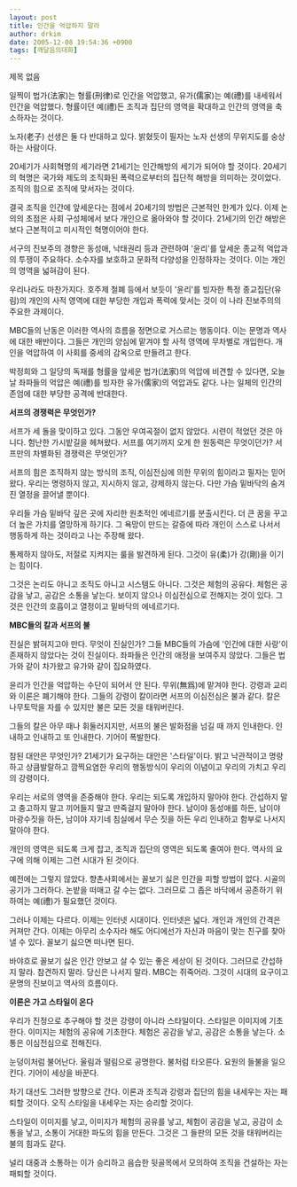 ```yaml
---
layout: post
title: 인간을 억압하지 말라
author: drkim
date: 2005-12-08 19:54:36 +0900
tags: [깨달음의대화]
---
```

 제목 없음 

  
일찍이 법가(法家)는 형률(刑律)로 인간을 억압했고, 유가(儒家)는 예(禮)를 내세워서 인간을 억압했다. 형률이던 예(禮)든 조직과 집단의 영역을 확대하고 인간의 영역을 축소하자는 것이다. 

노자(老子) 선생은 둘 다 반대하고 있다. 밝혔듯이 필자는 노자 선생의 무위지도를 숭상하는 사람이다. 

20세기가 사회혁명의 세기라면 21세기는 인간해방의 세기가 되어야 할 것이다. 20세기의 혁명은 국가와 제도의 조직화된 폭력으로부터의 집단적 해방을 의미하는 것이었다. 조직의 힘으로 조직에 맞서자는 것이다. 

결국 조직을 인간에 앞세운다는 점에서 20세기의 방법은 근본적인 한계가 있다. 이제 논의의 초점은 사회 구성체에서 보다 개인으로 옮아와야 할 것이다. 21세기의 인간 해방은 보다 근본적이고 미시적인 혁명이어야 한다. 

서구의 진보주의 경향은 동성애, 낙태권리 등과 관련하여 '윤리'를 앞세운 종교적 억압과의 투쟁이 주요하다. 소수자를 보호하고 문화적 다양성을 인정하자는 것이다. 이는 개인의 영역을 넓혀감이 된다. 

우리나라도 마찬가지다. 호주제 철폐 등에서 보듯이 '윤리'를 빙자한 특정 종교집단(유림)의 개인의 사적 영역에 대한 부당한 개입과 폭력에 맞서는 것이 이 나라 진보주의의 주요한 과제이다. 

MBC들의 난동은 이러한 역사의 흐름을 정면으로 거스르는 행동이다. 이는 문명과 역사에 대한 배반이다. 그들은 개인의 양심에 맡겨야 할 사적 영역에 무차별로 개입한다. 개인을 억압하여 이 사회를 중세의 감옥으로 만들려고 한다. 

박정희와 그 일당의 독재를 형률을 앞세운 법가(法家)의 억압에 비견할 수 있다면, 오늘날 좌파들의 억압은 예(禮)를 빙자한 유가(儒家)의 억압과도 같다. 나는 일체의 인간의 존엄에 대한 부당한 공격에 반대한다. 

**서프의 경쟁력은 무엇인가?**

서프가 세 돌을 맞이하고 있다. 그동안 우여곡절이 없지 않았다. 시련이 적었던 것은 아니다. 험난한 가시밭길을 헤쳐왔다. 서프를 여기까지 오게 한 원동력은 무엇이던가? 서프만의 차별화된 경쟁력은 무엇인가?

서프의 힘은 조직하지 않는 방식의 조직, 이심전심에 의한 무위의 힘이라고 필자는 믿어왔다. 우리는 명령하지 않고, 지시하지 않고, 강제하지 않는다. 다만 가슴 밑바닥의 숨겨진 열정을 끌어낼 뿐이다. 

우리들 가슴 밑바닥 깊은 곳에 자리한 원초적인 에네르기를 분출시킨다. 더 큰 꿈을 꾸고 더 높은 가치를 열망하게 하기다. 그 욕망이 만드는 갈증에 따라 개인이 스스로 나서서 행동하게 하는 것이라고 나는 주장해 왔다. 

통제하지 않아도, 저절로 지켜지는 룰을 발견하게 된다. 그것이 유(柔)가 강(剛)을 이기는 힘이다. 

그것은 논리도 아니고 조직도 아니고 시스템도 아니다. 그것은 체험의 공유다. 체험은 공감을 낳고, 공감은 소통을 낳는다. 보이지 않으나 이심전심으로 전해지는 것이 있다. 그것은 인간의 호흡이고 열정이고 밑바닥의 에네르기다. 

**MBC들의 칼과 서프의 불**

진실은 밝혀지고야 만다. 무엇이 진실인가? 그들 MBC들의 가슴에 '인간에 대한 사랑'이 존재하지 않았다는 것이 진실이다. 좌파들은 인간의 애정을 보여주지 않았다. 그들은 법가와 같이 차가왔고 유가와 같이 집요하였다. 

윤리가 인간을 억압하는 수단이 되어서 안 된다. 무위(無爲)에 맡겨야 한다. 강령과 교리와 이론은 폐기해야 한다. 그들의 강령이 칼이라면 서프의 이심전심은 불과 같다. 칼은 나무토막을 자를 수 있지만 불은 모든 것을 태워버린다. 

그들의 칼은 아무 때나 휘둘러지지만, 서프의 불은 발화점을 넘길 때 까지 인내한다. 인내하고 인내하고 또 인내한다. 기어이 폭발한다. 

참된 대안은 무엇인가? 21세기가 요구하는 대안은 '스타일'이다. 밝고 낙관적이고 명랑하고 상큼발랄하고 깜찍요염한 우리의 행동방식이 우리의 이념이고 우리의 가치고 우리의 강령이다. 

우리는 서로의 영역을 존중해야 한다. 우리는 되도록 개입하지 말아야 한다. 간섭하지 말고 충고하지 말고 끼어들지 말고 딴죽걸지 말아야 한다. 남이야 동성애를 하든, 남이야 마광수짓을 하든, 남이야 자기네 침실에서 무슨 짓을 하든 우리 인내하고 함부로 나서지 말아야 한다. 

개인의 영역은 되도록 크게 잡고, 조직과 집단의 영역은 되도록 줄여야 한다. 역사의 요구에 의해 이제는 그런 시대가 된 것이다. 

예전에는 그렇지 않았다. 향촌사회에서는 꼴보기 싫은 인간을 피할 방법이 없다. 시골의 공기가 그러하다. 논밭을 떠매고 갈 수는 없다. 그러므로 그 좁은 바닥에서 공존하기 위하여는 예(禮)가 필요했던 것이다. 

그러나 이제는 다르다. 이제는 인터넷 시대이다. 인터넷은 넓다. 개인과 개인의 간격은 커져만 간다. 이제는 아무리 소수자라 해도 어디에선가 자신과 마음이 맞는 친구를 찾아낼 수 있다. 꼴보기 싫으면 떠나면 된다. 

바야흐로 꼴보기 싫은 인간 안보고 살 수 있는 좋은 세상이 된 것이다. 그러므로 간섭하지 말라. 참견하지 말라. 당신은 나서지 말라. MBC는 쥐죽어라. 그것이 시대의 요구이고 문명의 진보이고 역사의 흐름이다. 

**이론은 가고 스타일이 온다**

우리가 진정으로 추구해야 할 것은 강령이 아니라 스타일이다. 스타일은 이미지에 기초한다. 이미지는 체험의 공유에 기초한다. 체험은 공감을 낳고, 공감은 소통을 낳는다. 소통은 이심전심으로 전해진다. 

눈덩이처럼 불어난다. 울림과 떨림으로 공명한다. 불처럼 타오른다. 요원의 들불을 일으킨다. 기어이 세상을 바꾼다. 

차기 대선도 그러한 방향으로 간다. 이론과 조직과 강령과 집단의 힘을 내세우는 자는 패퇴할 것이다. 오직 스타일을 내세우는 자는 승리할 것이다. 

스타일이 이미지를 낳고, 이미지가 체험의 공유를 낳고, 체험이 공감을 낳고, 공감이 소통을 낳고, 소통이 거대한 파도의 힘을 만든다. 그것은 그 들판의 모든 것을 태워버리는 불의 힘과도 같다. 

널리 대중과 소통하는 이가 승리하고 음습한 뒷골목에서 모의하여 조직을 건설하는 자는 패퇴할 것이다.